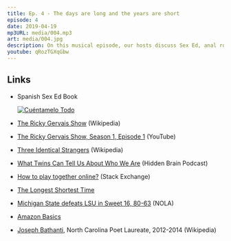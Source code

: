 ```yaml
---
title: Ep. 4 - The days are long and the years are short
episode: 4
date: 2019-04-19
mp3URL: media/004.mp3
art: media/004.jpg
description: On this musical episode, our hosts discuss Sex Ed, anal robots, twin studies, parenting time, NCAA prognostication, and the cure for the common cold.
youtube: qRozTGXqGbw
---
```


## Links

- Spanish Sex Ed Book

  [![Cuéntamelo Todo](https://ws-na.amazon-adsystem.com/widgets/q?_encoding=UTF8&ASIN=8416003483&Format=_SL160_&ID=AsinImage&MarketPlace=US&ServiceVersion=20070822&WS=1&tag=eriksblog07-20&language=en_US)](https://amzn.to/2FQYfju)

- [The Ricky Gervais Show](https://en.wikipedia.org/wiki/The_Ricky_Gervais_Show) (Wikipedia)
- [The Ricky Gervais Show, Season 1, Episode 1](https://www.youtube.com/watch?v=mj6AG4C9ODg) (YouTube)
- [Three Identical Strangers](https://en.wikipedia.org/wiki/Three_Identical_Strangers) (Wikipedia)
- [What Twins Can Tell Us About Who We Are](https://www.npr.org/2019/03/21/705487258/what-twins-can-tell-us-about-who-we-are) (Hidden Brain Podcast)
- [How to play together online?](https://music.stackexchange.com/questions/10576/how-to-play-together-online) (Stack Exchange)
- [The Longest Shortest Time](https://longestshortesttime.com)
- [Michigan State defeats LSU in Sweet 16, 80-63](https://www.nola.com/lsu/2019/03/lsu-downed-by-michigan-state-in-sweet-16.html) (NOLA)
- [Amazon Basics](https://amzn.to/2WS6kLJ)
- [Joseph Bathanti](https://en.wikipedia.org/wiki/Joseph_Bathanti), North Carolina Poet Laureate, 2012-2014 (Wikipedia)
